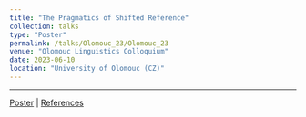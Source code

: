 ```yaml
---
title: "The Pragmatics of Shifted Reference"
collection: talks
type: "Poster"
permalink: /talks/Olomouc_23/Olomouc_23
venue: "Olomouc Linguistics Colloquium"
date: 2023-06-10
location: "University of Olomouc (CZ)"
---
```

---


[Poster](./Blunier_Olinco_Poster_2023.pdf) | [References](Blunier_Olinco_2023_Poster_Refs.pdf)
